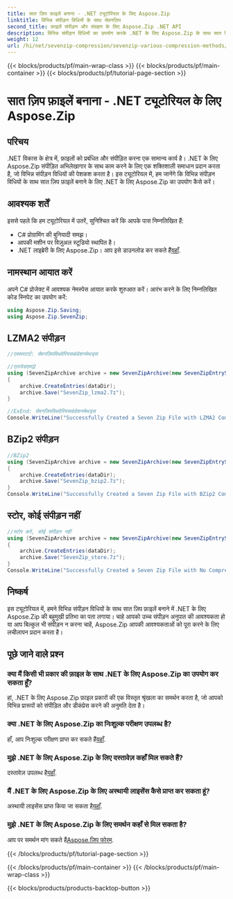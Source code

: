 ```yaml
---
title: सात ज़िप फ़ाइलें बनाना - .NET ट्यूटोरियल के लिए Aspose.Zip
linktitle: विभिन्न संपीड़न विधियों के साथ सेवनज़िप
second_title: फ़ाइलें संपीड़न और संग्रहण के लिए Aspose.Zip .NET API
description: विभिन्न संपीड़न विधियों का उपयोग करके .NET के लिए Aspose.Zip के साथ सात ज़िप फ़ाइलें बनाना सीखें। LZMA2, BZip2 और स्टोर के लिए आसान चरण (कोई संपीड़न नहीं)।
weight: 12
url: /hi/net/sevenzip-compression/sevenzip-various-compression-methods/
---
```


{{< blocks/products/pf/main-wrap-class >}}
{{< blocks/products/pf/main-container >}}
{{< blocks/products/pf/tutorial-page-section >}}

# सात ज़िप फ़ाइलें बनाना - .NET ट्यूटोरियल के लिए Aspose.Zip


## परिचय

.NET विकास के क्षेत्र में, फ़ाइलों को प्रबंधित और संपीड़ित करना एक सामान्य कार्य है। .NET के लिए Aspose.Zip संपीड़ित अभिलेखागार के साथ काम करने के लिए एक शक्तिशाली समाधान प्रदान करता है, जो विभिन्न संपीड़न विधियों की पेशकश करता है। इस ट्यूटोरियल में, हम जानेंगे कि विभिन्न संपीड़न विधियों के साथ सात ज़िप फ़ाइलें बनाने के लिए .NET के लिए Aspose.Zip का उपयोग कैसे करें।

## आवश्यक शर्तें

इससे पहले कि हम ट्यूटोरियल में उतरें, सुनिश्चित करें कि आपके पास निम्नलिखित हैं:

- C# प्रोग्रामिंग की बुनियादी समझ।
- आपकी मशीन पर विज़ुअल स्टूडियो स्थापित है।
-  .NET लाइब्रेरी के लिए Aspose.Zip। आप इसे डाउनलोड कर सकते हैं[यहाँ](https://releases.aspose.com/zip/net/).

## नामस्थान आयात करें

अपने C# प्रोजेक्ट में आवश्यक नेमस्पेस आयात करके शुरुआत करें। आरंभ करने के लिए निम्नलिखित कोड स्निपेट का उपयोग करें:

```csharp
using Aspose.Zip.Saving;
using Aspose.Zip.SevenZip;
```

## LZMA2 संपीड़न

```csharp
//एक्सस्टार्ट: सेवनज़िपविथवेरियसकंप्रेशनमेथड्स

//एलजेडएमए2
using (SevenZipArchive archive = new SevenZipArchive(new SevenZipEntrySettings(new SevenZipLZMA2CompressionSettings())))
{
    archive.CreateEntries(dataDir);
    archive.Save("SevenZip_lzma2.7z");
}

//ExEnd: सेवनज़िपविथवेरियसकंप्रेशनमेथड्स
Console.WriteLine("Successfully Created a Seven Zip File with LZMA2 Compression");
```

## BZip2 संपीड़न

```csharp
//BZip2
using (SevenZipArchive archive = new SevenZipArchive(new SevenZipEntrySettings(new SevenZipBZip2CompressionSettings())))
{
    archive.CreateEntries(dataDir);
    archive.Save("SevenZip_bzip2.7z");
}
Console.WriteLine("Successfully Created a Seven Zip File with BZip2 Compression");
```

## स्टोर, कोई संपीड़न नहीं

```csharp
//स्टोर करें, कोई संपीड़न नहीं
using (SevenZipArchive archive = new SevenZipArchive(new SevenZipEntrySettings(new SevenZipStoreCompressionSettings())))
{
    archive.CreateEntries(dataDir);
    archive.Save("SevenZip_store.7z");
}
Console.WriteLine("Successfully Created a Seven Zip File with No Compression (Store)");
```

## निष्कर्ष

इस ट्यूटोरियल में, हमने विभिन्न संपीड़न विधियों के साथ सात ज़िप फ़ाइलें बनाने में .NET के लिए Aspose.Zip की बहुमुखी प्रतिभा का पता लगाया। चाहे आपको उच्च संपीड़न अनुपात की आवश्यकता हो या आप बिल्कुल भी संपीड़न न करना चाहें, Aspose.Zip आपकी आवश्यकताओं को पूरा करने के लिए लचीलापन प्रदान करता है।

## पूछे जाने वाले प्रश्न

### क्या मैं किसी भी प्रकार की फ़ाइल के साथ .NET के लिए Aspose.Zip का उपयोग कर सकता हूँ?
हां, .NET के लिए Aspose.Zip फ़ाइल प्रकारों की एक विस्तृत श्रृंखला का समर्थन करता है, जो आपको विभिन्न प्रारूपों को संपीड़ित और डीकंप्रेस करने की अनुमति देता है।

### क्या .NET के लिए Aspose.Zip का निःशुल्क परीक्षण उपलब्ध है?
 हाँ, आप निःशुल्क परीक्षण प्राप्त कर सकते हैं[यहाँ](https://releases.aspose.com/).

### मुझे .NET के लिए Aspose.Zip के लिए दस्तावेज़ कहाँ मिल सकते हैं?
 दस्तावेज़ उपलब्ध है[यहाँ](https://reference.aspose.com/zip/net/).

### मैं .NET के लिए Aspose.Zip के लिए अस्थायी लाइसेंस कैसे प्राप्त कर सकता हूं?
 अस्थायी लाइसेंस प्राप्त किया जा सकता है[यहाँ](https://purchase.aspose.com/temporary-license/).

### मुझे .NET के लिए Aspose.Zip के लिए समर्थन कहाँ से मिल सकता है?
 आप पर समर्थन मांग सकते हैं[Aspose.ज़िप फोरम](https://forum.aspose.com/c/zip/37).

{{< /blocks/products/pf/tutorial-page-section >}}

{{< /blocks/products/pf/main-container >}}
{{< /blocks/products/pf/main-wrap-class >}}

{{< blocks/products/products-backtop-button >}}
